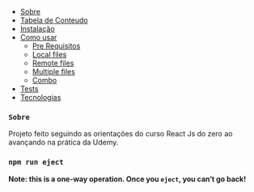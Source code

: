 <!--ts-->
   * [Sobre](#Sobre)
   * [Tabela de Conteudo](#tabela-de-conteudo)
   * [Instalação](#instalacao)
   * [Como usar](#como-usar)
      * [Pre Requisitos](#pre-requisitos)
      * [Local files](#local-files)
      * [Remote files](#remote-files)
      * [Multiple files](#multiple-files)
      * [Combo](#combo)
   * [Tests](#testes)
   * [Tecnologias](#tecnologias)
<!--te-->

### `Sobre`

Projeto feito seguindo as orientações do curso React Js do zero ao avançando na prática da Udemy.

### `npm run eject`

**Note: this is a one-way operation. Once you `eject`, you can’t go back!**
